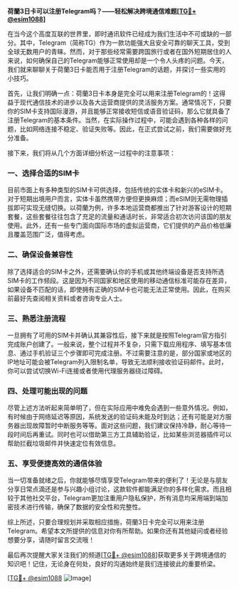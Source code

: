 **荷蘭3日卡可以注册Telegram吗？——轻松解决跨境通信难题[[TG💪+ @esim1088](https://t.me/s/esim1088)]**

在当今这个高度互联的世界里，即时通讯软件已经成为我们生活中不可或缺的一部分。其中，Telegram（简称TG）作为一款功能强大且安全可靠的聊天工具，受到全球无数用户的青睐。然而，对于那些经常需要跨国旅行或者在国外短期居住的人来说，如何确保自己的Telegram能够正常使用却是一个令人头疼的问题。今天，我们就来聊聊关于荷蘭3日卡能否用于注册Telegram的话题，并探讨一些实用的小技巧。

首先，让我们明确一点：荷蘭3日卡本身是完全可以用来注册Telegram的！这得益于现代通信技术的进步以及各大运营商提供的灵活服务方案。通常情况下，只要你的SIM卡支持国际漫游，并且能够正常接收短信或语音验证码，那么它就具备了注册Telegram的基本条件。当然，在实际操作过程中，可能会遇到各种各样的问题，比如网络连接不稳定、验证失败等。因此，在正式尝试之前，我们需要做好充分准备。

接下来，我们将从几个方面详细分析这一过程中的注意事项：

### 一、选择合适的SIM卡

目前市面上有多种类型的SIM卡可供选择，包括传统的实体卡和新兴的eSIM卡。对于短期出境用户而言，实体卡虽然携带方便但更换麻烦；而eSIM则无需物理插拔即可实现无缝切换。以荷蘭为例，许多本地运营商都推出了针对游客设计的短期套餐，这些套餐往往包含了充足的流量和通话时长，非常适合初次访问该国的朋友使用。此外，还有一些专门面向国际市场的虚拟运营商，它们提供的产品价格低廉且覆盖范围广泛，值得考虑。

### 二、确保设备兼容性

除了选择适合的SIM卡之外，还需要确认你的手机或其他终端设备是否支持所选SIM卡的工作频段。这是因为不同国家和地区使用的移动通信标准可能存在差异，如果设备不匹配的话，即使拥有正确的SIM卡也可能无法正常使用。因此，在购买前最好先查阅相关资料或者咨询专业人士。

### 三、熟悉注册流程

一旦拥有了可用的SIM卡并确认其兼容性后，接下来就是按照Telegram官方指引完成账户创建了。一般来说，整个过程并不复杂，只需下载应用程序、填写基本信息、通过手机验证三个步骤即可完成注册。不过需要注意的是，部分国家或地区的IP地址可能会被Telegram列入限制名单，导致无法顺利接收验证码邮件。此时，你可以尝试切换Wi-Fi连接或者使用代理服务器绕过障碍。

### 四、处理可能出现的问题

尽管上述方法听起来简单明了，但在实际应用中难免会遇到一些意外情况。例如，有时候由于网络延迟等原因，系统发送的验证码未能及时到达；还有可能是对方服务器出现故障暂时中断服务等等。面对这些问题，我们建议保持冷静，耐心等待一段时间后再重试。同时也可以借助第三方工具辅助验证，比如某些浏览器插件可以帮助拦截垃圾邮件并快速定位有效信息。

### 五、享受便捷高效的通信体验

当一切准备就绪之后，你就能够尽情享受Telegram带来的便利了！无论是与朋友分享日常点滴还是参与兴趣小组讨论，这款软件都能满足你的多样化需求。而且相较于其他社交平台，Telegram更加注重用户隐私保护，所有消息均采用端到端加密技术进行传输，确保了数据的安全性和完整性。

综上所述，只要合理规划并采取相应措施，荷蘭3日卡完全可以用来注册Telegram。希望本文所提供的信息对你有所帮助。如果你还有其他疑问或者经验想要分享，请随时留言交流哦！

最后再次提醒大家关注我们的频道[[TG💪+ @esim1088](https://t.me/s/esim1088)]获取更多关于跨境通信的知识吧！记住，无论身在何处，良好的沟通始终是我们连接彼此的重要桥梁。

[[TG💪+ @esim1088](https://t.me/s/esim1088) ![Image](https://i.postimg.cc/4NQfJmqS/Snipaste-2025-05-13-00-14-12.png)]